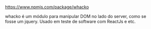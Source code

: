https://www.npmjs.com/package/whacko

whacko é um módulo para manipular DOM no lado do server, como se fosse um jquery.
Usado em teste de software com ReactJs e etc.